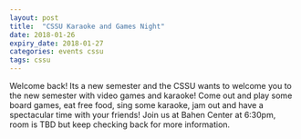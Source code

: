 ```yaml
---
layout: post
title:  "CSSU Karaoke and Games Night"
date: 2018-01-26
expiry_date: 2018-01-27
categories: events cssu
tags: cssu
---
```


Welcome back! Its a new semester and the CSSU wants to welcome you to the new semester with video games and karaoke! Come out and play some board games, eat free food, sing some karaoke, jam out and have a spectacular time with your friends! Join us at Bahen Center at 6:30pm, room is TBD but keep checking back for more information.